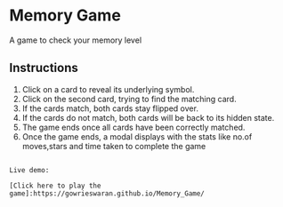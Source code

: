 # Memory Game 

A game to check your memory level

## Instructions

1. Click on a card to reveal its underlying symbol.
2. Click on the second card, trying to find the matching card.
3. If the cards match, both cards stay flipped over.
4. If the cards do not match, both cards will be back to its hidden state.
5. The game ends once all cards have been correctly matched.
6. Once the game ends, a modal displays with the stats like no.of moves,stars and time taken to complete the game

```How to Play

Live demo:

[Click here to play the game]:https://gowrieswaran.github.io/Memory_Game/
